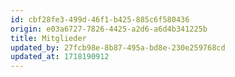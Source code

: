 ```yaml
---
id: cbf28fe3-499d-46f1-b425-885c6f580436
origin: e03a6727-7826-4425-a2d6-a6d4b341225b
title: Mitglieder
updated_by: 27fcb98e-8b87-495a-bd8e-230e259768cd
updated_at: 1718190912
---
```

